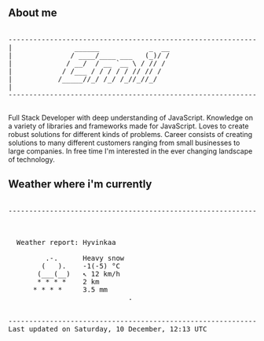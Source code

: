 ## About me

<pre>

--------------------------------------------------------------------------------------
|			    ______            _  __
|			   / ____/____ ___   (_)/ /
|			  / __/  / __ `__ \ / // / 
|			 / /___ / / / / / // // /  
|			/_____//_/ /_/ /_//_//_/   
|                           
--------------------------------------------------------------------------------------

</pre>

Full Stack Developer with deep understanding of JavaScript. Knowledge on a variety of libraries and frameworks made for JavaScript. Loves to create robust solutions for different kinds of problems. Career consists of creating solutions to many different customers ranging from small businesses to large companies. In free time I'm interested in the ever changing landscape of technology. 



## Weather where i'm currently  

<pre>

--------------------------------------------------------------------------------------


 
  Weather report: Hyvinkaa  
    
         .-.      Heavy snow  
        (   ).    -1(-5) °C  
       (___(__)   ↖ 12 km/h  
       * * * *    2 km  
      * * * *     3.5 mm  
                             .


--------------------------------------------------------------------------------------
Last updated on Saturday, 10 December, 12:13 UTC
</pre>

